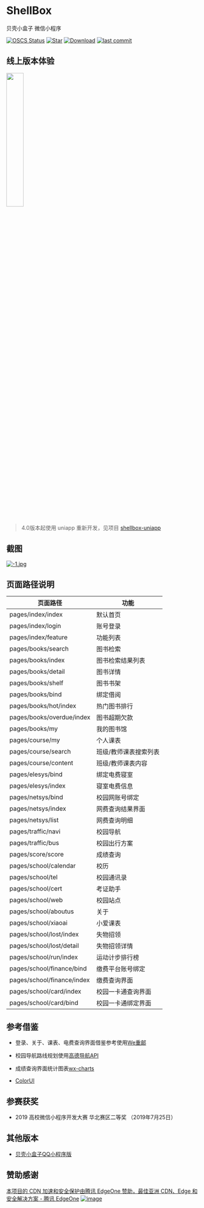 # ShellBox

贝壳小盒子 微信小程序

[![OSCS Status](https://www.oscs1024.com/platform/badge/Airmole/ShellBox.svg?size=small)](https://www.oscs1024.com/project/Airmole/ShellBox?ref=badge_small)
[![Star](https://img.shields.io/badge/Star-Airmole-brightgreen.svg)](https://github.com/Airmole/ShellBox/stargazers)
[![Download](https://img.shields.io/badge/download-.zip-brightgreen.svg)](https://github.com/Airmole/ShellBox/archive/master.zip)
[![last commit](https://img.shields.io/badge/last%20commit-2021--10--08-green.svg)](https://github.com/Airmole/ShellBox/commits/master)


## 线上版本体验

<img style="width:30%;" src="https://user-images.githubusercontent.com/20333663/189793371-a3d2f628-7bbe-4849-97cc-0d6e11d3c5a6.png"/>

> 4.0版本起使用 uniapp 重新开发，见项目 [shellbox-uniapp](https://github.com/Airmole/shellbox-uniapp) 

## 截图
[![-1.jpg](https://upload-images.jianshu.io/upload_images/4697920-dfebfcf8673fc144.png?imageMogr2/auto-orient/strip%7CimageView2/2/w/1240)](https://z4a.net/image/7NtGdH)

## 页面路径说明


| 页面路径                   | 功能                  |
| -------------------------- | --------------------- |
| pages/index/index          | 默认首页              |
| pages/index/login          | 账号登录              |
| pages/index/feature        | 功能列表              |
| pages/books/search         | 图书检索              |
| pages/books/index          | 图书检索结果列表      |
| pages/books/detail         | 图书详情              |
| pages/books/shelf          | 图书书架              |
| pages/books/bind           | 绑定借阅              |
| pages/books/hot/index      | 热门图书排行          |
| pages/books/overdue/index  | 图书超期欠款          |
| pages/books/my             | 我的图书馆            |
| pages/course/my            | 个人课表              |
| pages/course/search        | 班级/教师课表搜索列表 |
| pages/course/content       | 班级/教师课表内容     |
| pages/elesys/bind          | 绑定电费寝室          |
| pages/elesys/index         | 寝室电费信息          |
| pages/netsys/bind          | 校园网账号绑定        |
| pages/netsys/index         | 网费查询结果界面      |
| pages/netsys/list          | 网费查询明细          |
| pages/traffic/navi         | 校园导航             |
| pages/traffic/bus          | 校园出行方案          |
| pages/score/score          | 成绩查询             |
| pages/school/calendar      | 校历                 |
| pages/school/tel           | 校园通讯录           |
| pages/school/cert          | 考证助手             |
| pages/school/web           | 校园站点             |
| pages/school/aboutus       | 关于                |
| pages/school/xiaoai        | 小爱课表             |
| pages/school/lost/index    | 失物招领             |
| pages/school/lost/detail   | 失物招领详情         |
| pages/school/run/index     | 运动计步排行榜       |
| pages/school/finance/bind  | 缴费平台账号绑定      |
| pages/school/finance/index | 缴费查询界面         |
| pages/school/card/index    | 校园一卡通查询界面    |
| pages/school/card/bind     | 校园一卡通绑定界面    |

## 参考借鉴

- 登录、关于、课表、电费查询界面借鉴参考使用[We重邮](https://github.com/mcc108/wecqupt)

- 校园导航路线规划使用[高德导航API](https://lbs.amap.com/)

- 成绩查询界面统计图表[wx-charts](https://github.com/xiaolin3303/wx-charts)

- [ColorUI](https://github.com/weilanwl/ColorUI)


## 参赛获奖

- 2019 高校微信小程序开发大赛 华北赛区二等奖 （2019年7月25日）

## 其他版本

- [贝壳小盒子QQ小程序版](https://github.com/Airmole/ShellBox_QApp)

## 赞助感谢

[本项目的 CDN 加速和安全保护由腾讯 EdgeOne 赞助，最佳亚洲 CDN、Edge 和安全解决方案 - 腾讯 EdgeOne](https://edgeone.ai/?from=github)
[![image](https://github.com/user-attachments/assets/4ee88232-7947-40b8-91f2-b069c1f21b51)](https://edgeone.ai/?from=github)
